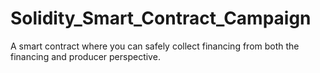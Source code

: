 # Solidity_Smart_Contract_Campaign
 A smart contract where you can safely collect financing from both the financing and producer perspective.
